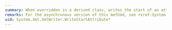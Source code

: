 ```yaml
---
summary: When overridden in a derived class, writes the start of an attribute.
remarks: For the asynchronous version of this method, see <xref:System.Xml.XmlWriter.WriteStartAttributeAsync%2A>.
uid: System.Xml.XmlWriter.WriteStartAttribute*
---
```

